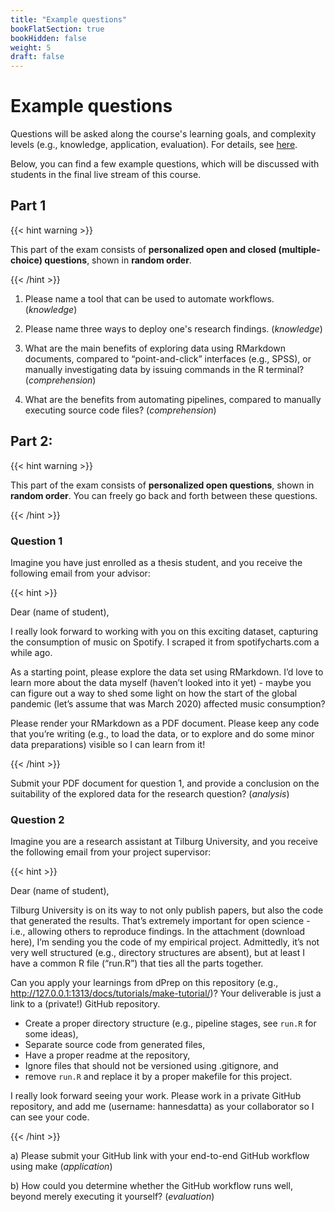 ```yaml
---
title: "Example questions"
bookFlatSection: true
bookHidden: false
weight: 5
draft: false
---
```


# Example questions

Questions will be asked along the course's learning goals, and complexity levels (e.g., knowledge, application, evaluation). For details, see [here](../exam#content).

Below, you can find a few example questions, which will be discussed with students in the final live stream of this course.


## Part 1

{{< hint warning >}}

This part of the exam consists of __personalized open and closed (multiple-choice) questions__, shown in __random order__.

{{< /hint >}}

1. Please name a tool that can be used to automate workflows. (*knowledge*)

2. Please name three ways to deploy one's research findings. (*knowledge*)

3. What are the main benefits of exploring data using RMarkdown documents, compared to “point-and-click” interfaces (e.g., SPSS), or manually investigating data by issuing commands in the R terminal? (*comprehension*)

4. What are the benefits from automating pipelines, compared to manually executing source code files? (*comprehension*)


## Part 2:

{{< hint warning >}}

This part of the exam consists of __personalized open questions__, shown in __random order__. You can freely go back and forth between these questions.

{{< /hint >}}

### Question 1

Imagine you have just enrolled as a thesis student, and you receive the following email from your advisor:

{{< hint >}}

Dear (name of student),

I really look forward to working with you on this exciting dataset, capturing the consumption of music on Spotify. I scraped it from spotifycharts.com a while ago.

As a starting point, please explore the data set using RMarkdown. I’d love to learn more about the data myself (haven’t looked into it yet) - maybe you can figure out a way to shed some light on how the start of the global pandemic (let’s assume that was March 2020) affected music consumption?

Please render your RMarkdown as a PDF document. Please keep any code that you’re writing (e.g., to load the data, or to explore and do some minor data preparations) visible so I can learn from it!

{{< /hint >}}

Submit your PDF document for question 1, and provide a conclusion on the suitability of the explored data for the research question? (*analysis*)

### Question 2

Imagine you are a research assistant at Tilburg University, and you receive the following email from your project supervisor:

{{< hint >}}

Dear (name of student),

Tilburg University is on its way to not only publish papers, but also the code that generated the results. That’s extremely important for open science - i.e., allowing others to reproduce findings. In the attachment (download here), I’m sending you the code of my empirical project. Admittedly, it’s not very well structured (e.g., directory structures are absent), but at least I have a common R file (“run.R”) that ties all the parts together.

Can you apply your learnings from dPrep on this repository (e.g., http://127.0.0.1:1313/docs/tutorials/make-tutorial/)? Your deliverable is just a link to a (private!) GitHub repository.

- Create a proper directory structure (e.g., pipeline stages, see `run.R` for some ideas),
- Separate source code from generated files,
- Have a proper readme at the repository,
- Ignore files that should not be versioned using .gitignore, and
- remove `run.R` and replace it by a proper makefile for this project.

I really look forward seeing your work.  Please work in a private GitHub repository, and add me (username: hannesdatta) as your collaborator so I can see your code.

{{< /hint >}}

a) Please submit your GitHub link with your end-to-end GitHub workflow using make (*application*)

b) How could you determine whether the GitHub workflow runs well, beyond merely executing it yourself? (*evaluation*)


<!--

{{< hint info >}}

__This section is still work-in-progress (i.e., we are still adding examples and add code/data where needed).__

{{< /hint >}}
-->

